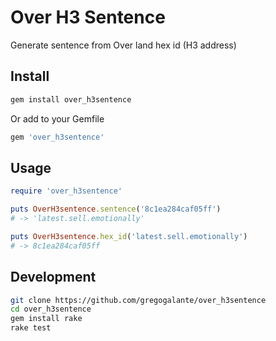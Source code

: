 # Over H3 Sentence

Generate sentence from Over land hex id (H3 address)

## Install

```bash
gem install over_h3sentence
```

Or add to your Gemfile

```ruby
gem 'over_h3sentence'
```

## Usage

```ruby
require 'over_h3sentence'

puts OverH3sentence.sentence('8c1ea284caf05ff')
# -> 'latest.sell.emotionally'

puts OverH3sentence.hex_id('latest.sell.emotionally')
# -> 8c1ea284caf05ff
```

## Development

```bash
git clone https://github.com/gregogalante/over_h3sentence
cd over_h3sentence
gem install rake
rake test
```